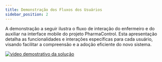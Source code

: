```yaml
---
title: Demonstração dos Fluxos dos Usuários
sidebar_position: 2
---
```


A demonstração a seguir ilustra o fluxo de interação do enfermeiro e do auxiliar na interface mobile do projeto PharmaControl. Esta apresentação detalha as funcionalidades e interações específicas para cada usuário, visando facilitar a compreensão e a adoção eficiente do novo sistema.

[![video demostrativo da solução](https://i3.ytimg.com/vi/B2RZCbYdAgM/maxresdefault.jpg)](https://youtu.be/B2RZCbYdAgM)


